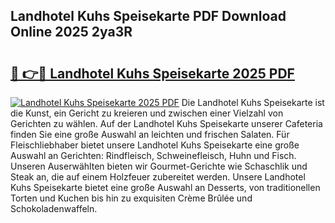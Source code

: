 ## Landhotel Kuhs Speisekarte PDF Download Online 2025 2ya3R

# <h2><a href="http://gcaueb.nevu.top/?p=Landhotel+Kuhs+Speisekarte">🔗 👉🔴 Landhotel Kuhs Speisekarte 2025 PDF</a></h2>

[![Landhotel Kuhs Speisekarte 2025 PDF](https://i.imgur.com/dBaPXMq.png)](http://gcaueb.nevu.top/?p=Landhotel+Kuhs+Speisekarte)
Die Landhotel Kuhs Speisekarte ist die Kunst, ein Gericht zu kreieren und zwischen einer Vielzahl von Gerichten zu wählen. Auf der Landhotel Kuhs Speisekarte unserer Cafeteria finden Sie eine große Auswahl an leichten und frischen Salaten. Für Fleischliebhaber bietet unsere Landhotel Kuhs Speisekarte eine große Auswahl an Gerichten: Rindfleisch, Schweinefleisch, Huhn und Fisch. Unseren Auserwählten bieten wir Gourmet-Gerichte wie Schaschlik und Steak an, die auf einem Holzfeuer zubereitet werden. Unsere Landhotel Kuhs Speisekarte bietet eine große Auswahl an Desserts, von traditionellen Torten und Kuchen bis hin zu exquisiten Crème Brûlée und Schokoladenwaffeln.
